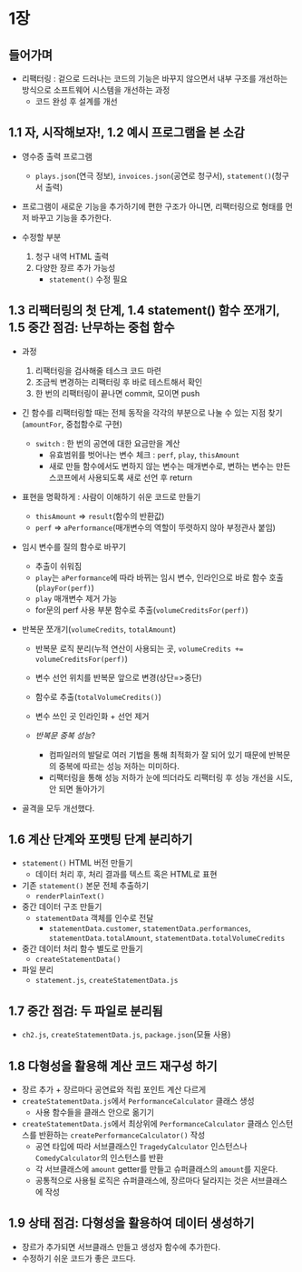 # 1장

## 들어가며

- 리팩터링 : 겉으로 드러나는 코드의 기능은 바꾸지 않으면서 내부 구조를 개선하는 방식으로 소프트웨어 시스템을 개선하는 과정
  - 코드 완성 후 설계를 개선

## 1.1 자, 시작해보자!, 1.2 예시 프로그램을 본 소감

- 영수증 출력 프로그램

  - `plays.json`(연극 정보), `invoices.json`(공연로 청구서), `statement()`(청구서 출력)

- 프로그램이 새로운 기능을 추가하기에 편한 구조가 아니면, 리팩터링으로 형태를 먼저 바꾸고 기능을 추가한다.

- 수정할 부분
  1. 청구 내역 HTML 출력
  2. 다양한 장르 추가 가능성
     - `statement()` 수정 필요

## 1.3 리팩터링의 첫 단계, 1.4 statement() 함수 쪼개기, 1.5 중간 점검: 난무하는 중첩 함수

- 과정
  1. 리팩터링을 검사해줄 테스크 코드 마련
  2. 조금씩 변경하는 리팩터링 후 바로 테스트해서 확인
  3. 한 번의 리팩터링이 끝나면 commit, 모이면 push
- 긴 함수를 리팩터링할 때는 전체 동작을 각각의 부분으로 나눌 수 있는 지점 찾기(`amountFor`, 중첩함수로 구현)
  - `switch` : 한 번의 공연에 대한 요금만을 계산
    - 유효범위를 벗어나는 변수 체크 : `perf`, `play`, `thisAmount`
    - 새로 만들 함수에서도 변하지 않는 변수는 매개변수로, 변하는 변수는 만든 스코프에서 사용되도록 새로 선언 후 return
- 표현을 명확하게 : 사람이 이해하기 쉬운 코드로 만들기
  - `thisAmount` => `result`(함수의 반환값)
  - `perf` => `aPerformance`(매개변수의 역할이 뚜렷하지 않아 부정관사 붙임)
- 임시 변수를 질의 함수로 바꾸기
  - 추출이 쉬워짐
  - `play`는 `aPerformance`에 따라 바뀌는 임시 변수, 인라인으로 바로 함수 호출(`playFor(perf)`)
  - `play` 매개변수 제거 가능
  - for문의 perf 사용 부분 함수로 추출(`volumeCreditsFor(perf)`)
- 반복문 쪼개기(`volumeCredits`, `totalAmount`)

  - 반복문 로직 분리(누적 연산이 사용되는 곳, `volumeCredits += volumeCreditsFor(perf)`)
  - 변수 선언 위치를 반복문 앞으로 변경(상단=>중단)
  - 함수로 추출(`totalVolumeCredits()`)
  - 변수 쓰인 곳 인라인화 + 선언 제거

  - _반복문 중복 성능_?
    - 컴파일러의 발달로 여러 기법을 통해 최적화가 잘 되어 있기 때문에 반복문의 중복에 따르는 성능 저하는 미미하다.
    - 리팩터링을 통해 성능 저하가 눈에 띄더라도 리팩터링 후 성능 개선을 시도, 안 되면 돌아가기

- 골격을 모두 개선했다.

## 1.6 계산 단계와 포맷팅 단계 분리하기

- `statement()` HTML 버전 만들기
  - 데이터 처리 후, 처리 결과를 텍스트 혹은 HTML로 표현
- 기존 `statement()` 본문 전체 추출하기
  - `renderPlainText()`
- 중간 데이터 구조 만들기
  - `statementData` 객체를 인수로 전달
    - `statementData.customer`, `statementData.performances`, `statementData.totalAmount`, `statementData.totalVolumeCredits`
- 중간 데이터 처리 함수 별도로 만들기
  - `createStatementData()`
- 파일 분리
  - `statement.js`, `createStatementData.js`

## 1.7 중간 점검: 두 파일로 분리됨

- `ch2.js`, `createStatementData.js`, `package.json`(모듈 사용)

## 1.8 다형성을 활용해 계산 코드 재구성 하기

- 장르 추가 + 장르마다 공연료와 적립 포인트 계산 다르게
- `createStatementData.js`에서 `PerformanceCalculator` 클래스 생성
  - 사용 함수들을 클래스 안으로 옮기기
- `createStatementData.js`에서 최상위에 `PerformanceCalculator` 클래스 인스턴스를 반환하는 `createPerformanceCalculator()` 작성
  - 공연 타입에 따라 서브클래스인 `TragedyCalculator` 인스턴스나 `ComedyCalculator`의 인스턴스를 반환
  - 각 서브클래스에 `amount` getter를 만들고 슈퍼클래스의 `amount`를 지운다.
  - 공통적으로 사용될 로직은 슈퍼클래스에, 장르마다 달라지는 것은 서브클래스에 작성

## 1.9 상태 점검: 다형성을 활용하여 데이터 생성하기

- 장르가 추가되면 서브클래스 만들고 생성자 함수에 추가한다.
- 수정하기 쉬운 코드가 좋은 코드다.
